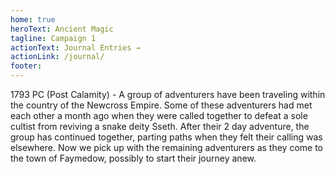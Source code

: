 ```yaml
---
home: true
heroText: Ancient Magic
tagline: Campaign 1
actionText: Journal Entries →
actionLink: /journal/
footer:
---
```


1793 PC (Post Calamity) - A group of adventurers have been traveling within the country of the Newcross Empire. Some of these adventurers had met each other a month ago when they were called together to defeat a sole cultist from reviving a snake deity Sseth. After their 2 day adventure, the group has continued together, parting paths when they felt their calling was elsewhere. Now we pick up with the remaining adventurers as they come to the town of Faymedow, possibly to start their journey anew.

